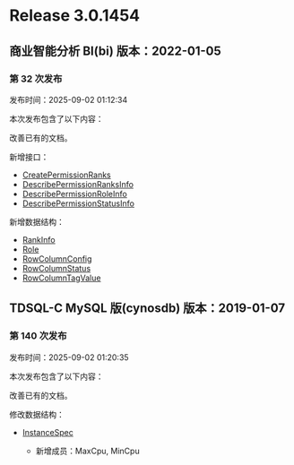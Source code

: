 # Release 3.0.1454

## 商业智能分析 BI(bi) 版本：2022-01-05

### 第 32 次发布

发布时间：2025-09-02 01:12:34

本次发布包含了以下内容：

改善已有的文档。

新增接口：

* [CreatePermissionRanks](https://cloud.tencent.com/document/api/590/122913)
* [DescribePermissionRanksInfo](https://cloud.tencent.com/document/api/590/122912)
* [DescribePermissionRoleInfo](https://cloud.tencent.com/document/api/590/122911)
* [DescribePermissionStatusInfo](https://cloud.tencent.com/document/api/590/122910)

新增数据结构：

* [RankInfo](https://cloud.tencent.com/document/api/590/73726#RankInfo)
* [Role](https://cloud.tencent.com/document/api/590/73726#Role)
* [RowColumnConfig](https://cloud.tencent.com/document/api/590/73726#RowColumnConfig)
* [RowColumnStatus](https://cloud.tencent.com/document/api/590/73726#RowColumnStatus)
* [RowColumnTagValue](https://cloud.tencent.com/document/api/590/73726#RowColumnTagValue)



## TDSQL-C MySQL 版(cynosdb) 版本：2019-01-07

### 第 140 次发布

发布时间：2025-09-02 01:20:35

本次发布包含了以下内容：

改善已有的文档。

修改数据结构：

* [InstanceSpec](https://cloud.tencent.com/document/api/1003/48097#InstanceSpec)

	* 新增成员：MaxCpu, MinCpu




